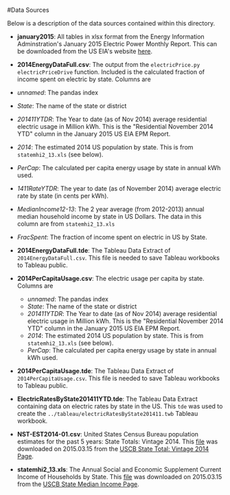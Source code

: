 #Data Sources

Below is a description of the data sources contained within this directory.

- **january2015**: All tables in xlsx format from the Energy Information Adminstration's January 2015 Electric Power Monthly Report. This can be downloaded from the US EIA's website [here][UsEiaEpm].

- **2014EnergyDataFull.csv**: The output from the `electricPrice.py` `electricPriceDrive` function. Included is the calculated fraction of income spent on electric by state. Columns are
 - *unnamed*: The pandas index
 - *State*: The name of the state or district
 - *201411YTDR*: The Year to date (as of Nov 2014) average residential electric usage in Million kWh. This is the "Residential November 2014 YTD" column in the January 2015 US EIA EPM Report.
 - *2014*: The estimated 2014 US population by state. This is from `statemhi2_13.xls` (see below).
 - *PerCap*: The calculated per capita energy usage by state in annual kWh used.
 - *1411RateYTDR*: The year to date (as of November 2014) average electric rate by state (in cents per kWh).
 - *MedianIncome12-13*: The 2 year average (from 2012-2013) annual median household income by state in US Dollars. The data in this column are from `statemhi2_13.xls`
 - *FracSpent*: The fraction of income spent on electric in US by State.


- **2014EnergyDataFull.tde**: The Tableau Data Extract of `2014EnergyDataFull.csv`. This file is needed to save Tableau workbooks to Tableau public.

- **2014PerCapitaUsage.csv**: The electric usage per capita by state. Columns are
  - *unnamed*: The pandas index
  - *State*: The name of the state or district
  - *201411YTDR*: The Year to date (as of Nov 2014) average residential electric usage in Million kWh. This is the "Residential November 2014 YTD" column in the January 2015 US EIA EPM Report.
  - *2014*: The estimated 2014 US population by state. This is from `statemhi2_13.xls` (see below).
  - *PerCap*: The calculated per capita energy usage by state in annual kWh used.


- **2014PerCapitaUsage.tde**: The Tableau Data Extract of `2014PerCapitaUsage.csv`. This file is needed to save Tableau workbooks to Tableau public.


- **ElectricRatesByState201411YTD.tde**: The Tableau Data Extract containing data on electric rates by state in the US. This `tde` was used to create the `../tableau/electricRatesByState201411.twb` Tableau workbook.


- **NST-EST2014-01.csv**: United States Census Bureau population estimates for the past 5 years: State Totals: Vintage 2014. This [file][UscbPops] was downloaded on 2015.03.15 from the [USCB State Total: Vintage 2014 Page][UscbPopPage].

- **statemhi2_13.xls**: The Annual Social and Economic Supplement Current Income of Households by State. This [file][UscbInc] was downloaded on 2015.03.15 from the [USCB State Median Income Page][UscbIncPage].

[UsEiaEpm]: http://www.eia.gov/electricity/monthly/index.cfm
[UscbPops]: https://www.census.gov/popest/data/state/totals/2014/tables/NST-EST2014-01.csv
[UscbPopPage]: https://www.census.gov/popest/data/state/totals/2014/index.html
[UscbInc]: http://www.census.gov/hhes/www/income/data/incpovhlth/2013/statemhi2_13.xls
[UscbIncPage]: http://www.census.gov/hhes/www/income/data/statemedian/
